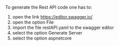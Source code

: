 To generate the Rest API code one has to:

1. open the link https://editor.swagger.io/
2. open the option File
3. import the file restAPI.yaml to the swagger editor
3. select the option Generate Server
4. select the option aspnetcore
